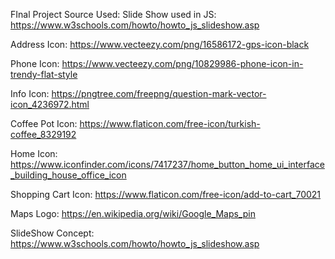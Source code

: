 FInal Project Source Used:
Slide Show used in JS:
https://www.w3schools.com/howto/howto_js_slideshow.asp

Address Icon:
https://www.vecteezy.com/png/16586172-gps-icon-black

Phone Icon:
https://www.vecteezy.com/png/10829986-phone-icon-in-trendy-flat-style

Info Icon:
https://pngtree.com/freepng/question-mark-vector-icon_4236972.html

Coffee Pot Icon:
https://www.flaticon.com/free-icon/turkish-coffee_8329192

Home Icon:
https://www.iconfinder.com/icons/7417237/home_button_home_ui_interface_building_house_office_icon

Shopping Cart Icon:
https://www.flaticon.com/free-icon/add-to-cart_70021

Maps Logo:
https://en.wikipedia.org/wiki/Google_Maps_pin

SlideShow Concept:
https://www.w3schools.com/howto/howto_js_slideshow.asp